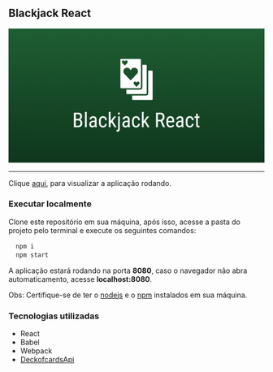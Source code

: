 ## Blackjack React

[![Thumbnail Viajanet](/thumbnail.png)](https://hugo-cardoso.github.io/blackjack-react)

---

Clique [aqui](https://hugo-cardoso.github.io/blackjack-react), para visualizar a aplicação rodando.

### Executar localmente

Clone este repositório em sua máquina, após isso, acesse a pasta do projeto pelo terminal e execute os seguintes comandos:
```bash
  npm i
  npm start
```
A aplicação estará rodando na porta **8080**, caso o navegador não abra automaticamento, acesse **localhost:8080**.

Obs: Certifique-se de ter o [nodejs](https://nodejs.org/en/) e o [npm](https://www.npmjs.com/) instalados em sua máquina.

### Tecnologias utilizadas

- React
- Babel
- Webpack
- [DeckofcardsApi](https://deckofcardsapi.com/)